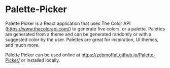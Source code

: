 ﻿# Palette-Picker

Palette Picker is a React application that uses The Color API (https://www.thecolorapi.com/) to generate five colors, or a palette. Palettes are generated from a theme and can be generated randomly or with a suggested color by the user. Palettes are great for inspiration, UI themes, and much more.

Palette Picker can be used online at https://zebmoffat.github.io/Palette-Picker/ or installed locally.
